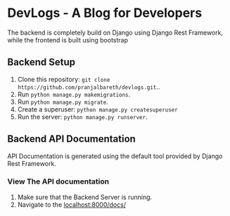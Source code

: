 # DevLogs - A Blog for Developers

The backend is completely build on Django using Django Rest Framework, while the frontend is built using bootstrap

## Backend Setup
1. Clone this repository: `git clone https://github.com/pranjalbareth/devlogs.git`..
2. Run `python manage.py makemigrations`.
3. Run `python manage.py migrate`.
4. Create a superuser: `python manage.py createsuperuser`
5. Run the server: `python manage.py runserver`.

## Backend API Documentation
API Documentation is generated using the default tool provided by Django Rest Framework.

### View The API documentation
1. Make sure that the Backend Server is running.
2. Navigate to the [localhost:8000/docs/](localhost:8000/docs/)
